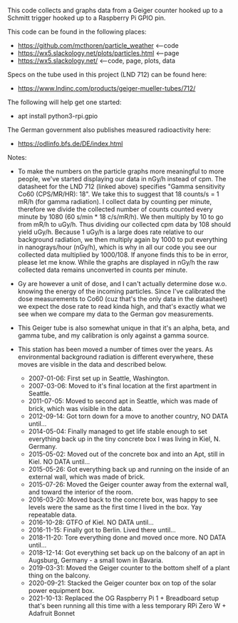 This code collects and graphs data from a Geiger counter hooked up to a Schmitt
trigger hooked up to a Raspberry Pi GPIO pin.

This code can be found in the following places:
* https://github.com/mcthoren/particle_weather		<--code
* https://wx5.slackology.net/plots/particles.html	<--page
* https://wx5.slackology.net/				<--code, page, plots, data

Specs on the tube used in this project (LND 712) can be found here:
* https://www.lndinc.com/products/geiger-mueller-tubes/712/

The following will help get one started:
* apt install python3-rpi.gpio

The German government also publishes measured radioactivity here:
* https://odlinfo.bfs.de/DE/index.html

Notes:
* To make the numbers on the particle graphs more meaningful to more people,
we've started displaying our data in nGy/h instead of cpm. The datasheet for the
LND 712 (linked above) specifies "Gamma sensitivity Co60 (CPS/MR/HR): 18".  We
take this to suggest that 18 counts/s = 1 mR/h (for gamma radiation). I collect
data by counting per minute, therefore we divide the collected number of counts
counted every minute by 1080 (60 s/min * 18 c/s/mR/h). We then multiply by 10 to go
from mR/h to uGy/h. Thus dividing our collected cpm data by 108 should yield
uGy/h. Because 1 uGy/h is a large does rate relative to our background radiation,
we then multiply again by 1000 to put everything in nanograys/hour (nGy/h),
which is why in all our code you see our collected data multiplied by 1000/108.
If anyone finds this to be in error, please let me know. While the graphs are
displayed in nGy/h the raw collected data remains unconverted in counts per
minute.

* Gy are however a unit of dose, and I can't actually determine dose w.o.
knowing the energy of the incoming particles. Since I've calibrated the dose
measurements to Co60 (cuz that's the only data in the datasheet) we expect the
dose rate to read kinda high, and that's exactly what we see when we compare my
data to the German gov measurements.

* This Geiger tube is also somewhat unique in that it's an alpha, beta, and
gamma tube, and my calibration is only against a gamma source.

* This station has been moved a number of times over the years. As environmental
background radiation is different everywhere, these moves are visible in the
data and described below.
	* 2007-01-06: First set up in Seattle, Washington.
	* 2007-03-06: Moved to it's final location at the first apartment in Seattle.
	* 2011-07-05: Moved to second apt in Seattle, which was made of brick, which was visible in the data.
	* 2012-09-14: Got torn down for a move to another country, NO DATA until...
	* 2014-05-04: Finally managed to get life stable enough to set everything back up in the tiny concrete box I was living in Kiel, N. Germany.
	* 2015-05-02: Moved out of the concrete box and into an Apt, still in Kiel. NO DATA until...
	* 2015-05-26: Got everything back up and running on the inside of an external wall, which was made of brick.
	* 2015-07-26: Moved the Geiger counter away from the external wall, and toward the interior of the room.
	* 2016-03-20: Moved back to the concrete box, was happy to see levels were the same as the first time I lived in the box. Yay repeatable data.
	* 2016-10-28: GTFO of Kiel. NO DATA until...
	* 2016-11-15: Finally got to Berlin. Lived there until...
	* 2018-11-20: Tore everything done and moved once more. NO DATA until...
	* 2018-12-14: Got everything set back up on the balcony of an apt in Augsburg, Germany - a small town in Bavaria.
	* 2019-03-31: Moved the Geiger counter to the bottom shelf of a plant thing on the balcony.
	* 2020-09-21: Stacked the Geiger counter box on top of the solar power equipment box.
	* 2021-10-13: Replaced the OG Raspberry Pi 1 + Breadboard setup that's been running all this time with a less temporary RPi Zero W + Adafruit Bonnet
